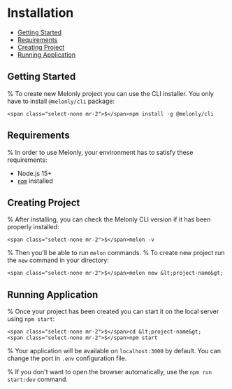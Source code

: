 <!-- omit in toc -->
# Installation

- [Getting Started](#getting-started)
- [Requirements](#requirements)
- [Creating Project](#creating-project)
- [Running Application](#running-application)

## Getting Started

% To create new Melonly project you can use the CLI installer. You only have to install `@melonly/cli` package:

```
<span class="select-none mr-2">$</span>npm install -g @melonly/cli
```

## Requirements

% In order to use Melonly, your environment has to satisfy these requirements:

- Node.js 15+
- [`npm`](https://nodejs.org/en/download/) installed

## Creating Project

% After installing, you can check the Melonly CLI version if it has been properly installed:

```
<span class="select-none mr-2">$</span>melon -v
```

% Then you'll be able to run `melon` commands.
% To create new project run the `new` command in your directory:

```
<span class="select-none mr-2">$</span>melon new &lt;project-name&gt;
```

## Running Application

% Once your project has been created you can start it on the local server using `npm start`:

```
<span class="select-none mr-2">$</span>cd &lt;project-name&gt;
<span class="select-none mr-2">$</span>npm start
```

% Your application will be available on `localhost:3000` by default. You can change the port in `.env` configuration file.

% If you don't want to open the browser automatically, use the `npm run start:dev` command.
